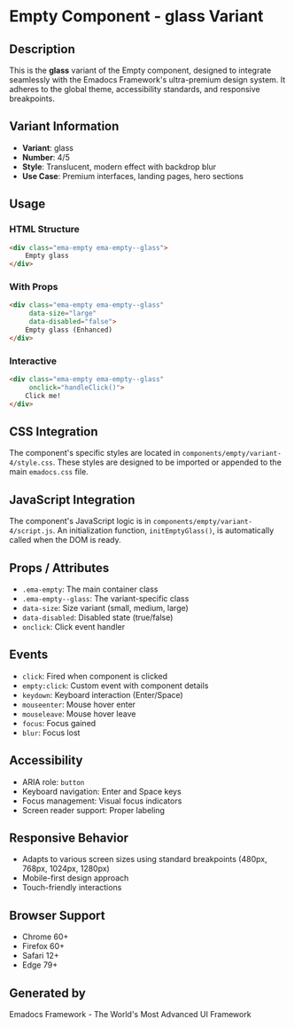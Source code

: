 # Empty Component - glass Variant

## Description
This is the **glass** variant of the Empty component, designed to integrate seamlessly with the Emadocs Framework's ultra-premium design system. It adheres to the global theme, accessibility standards, and responsive breakpoints.

## Variant Information
- **Variant**: glass
- **Number**: 4/5
- **Style**: Translucent, modern effect with backdrop blur
- **Use Case**: Premium interfaces, landing pages, hero sections

## Usage

### HTML Structure
```html
<div class="ema-empty ema-empty--glass">
    Empty glass
</div>
```

### With Props
```html
<div class="ema-empty ema-empty--glass" 
     data-size="large" 
     data-disabled="false">
    Empty glass (Enhanced)
</div>
```

### Interactive
```html
<div class="ema-empty ema-empty--glass" 
     onclick="handleClick()">
    Click me!
</div>
```

## CSS Integration
The component's specific styles are located in `components/empty/variant-4/style.css`. These styles are designed to be imported or appended to the main `emadocs.css` file.

## JavaScript Integration
The component's JavaScript logic is in `components/empty/variant-4/script.js`. An initialization function, `initEmptyGlass()`, is automatically called when the DOM is ready.

## Props / Attributes
- `.ema-empty`: The main container class
- `.ema-empty--glass`: The variant-specific class
- `data-size`: Size variant (small, medium, large)
- `data-disabled`: Disabled state (true/false)
- `onclick`: Click event handler

## Events
- `click`: Fired when component is clicked
- `empty:click`: Custom event with component details
- `keydown`: Keyboard interaction (Enter/Space)
- `mouseenter`: Mouse hover enter
- `mouseleave`: Mouse hover leave
- `focus`: Focus gained
- `blur`: Focus lost

## Accessibility
- ARIA role: `button`
- Keyboard navigation: Enter and Space keys
- Focus management: Visual focus indicators
- Screen reader support: Proper labeling

## Responsive Behavior
- Adapts to various screen sizes using standard breakpoints (480px, 768px, 1024px, 1280px)
- Mobile-first design approach
- Touch-friendly interactions

## Browser Support
- Chrome 60+
- Firefox 60+
- Safari 12+
- Edge 79+

## Generated by
Emadocs Framework - The World's Most Advanced UI Framework
